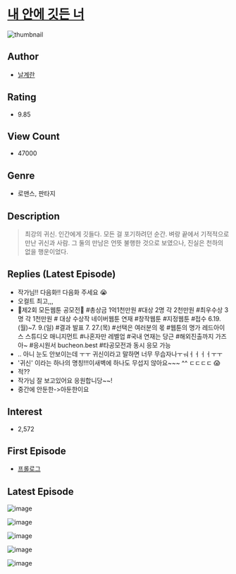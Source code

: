 # [내 안에 깃든 너](https://comic.naver.com/bestChallenge/list?titleId=701092)
![thumbnail](https://image-comic.pstatic.net/user_contents_data/challenge_comic/2023/03/16/127419/upload_3991659533309208119_480x623.jpeg)

## Author
- [날계란](https://comic.naver.com/artistTitle?id=127419)

## Rating
- 9.85

## View Count
- 47000

## Genre
- 로맨스, 판타지

## Description
> 최강의 귀신. 인간에게 깃들다. 모든 걸 포기하려던 순간. 벼랑 끝에서 기적적으로 만난 귀신과 사람. 그 둘의 만남은 언뜻 불행한 것으로 보였으나, 진실은 천하의 없을 행운이었다.

## Replies (Latest Episode)
- 작가님!! 다음화!! 다음화 주세요 😭
- 오컬트 최고,,,
- 🌈제2회 모든웹툰 공모전🌈 #총상금 1억1천만원 #대상 2명 각 2천만원 #최우수상 3명 각 1천만원 # 대상 수상작 네이버웹툰 연재 #창작웹툰 #지정웹툰 #접수 6.19.(월)~7. 9.(일) #결과 발표 7. 27.(목) #선택은 여러분의 몫 #웹툰의 명가 레드아이스 스튜디오 매니지먼트 #나혼자만 레벨업 #국내 연재는 당근 #해외진출까지 가즈아~ #응시원서 bucheon.best #타공모전과 동시 응모 가능
- .. 아니 눈도 안보이는데 ㅜㅜ 귀신이라고 말하면 너무 무습자나ㅜㅝㅓㅓㅓㅓㅜㅜ
- '귀신' 이라는 하나의 명칭!!!이새벽에 하나도 무섭지 않아요~~~ ^^ ㄷㄷㄷㄷ 😱
- 적??
- 작가님 잘 보고있어요 응원합니당~~!
- 중간에 안둔한->아둔한이요

## Interest
- 2,572

## First Episode
- [프롤로그](https://comic.naver.com/bestChallenge/detail?titleId=701092&no=1)

## Latest Episode
![image](https://image-comic.pstatic.net/user_contents_data/challenge_comic/2023/05/22/127419/upload_4121467866789918565.jpeg)

![image](https://image-comic.pstatic.net/user_contents_data/challenge_comic/2023/05/22/127419/upload_3617624359926052144.jpeg)

![image](https://image-comic.pstatic.net/user_contents_data/challenge_comic/2023/05/22/127419/upload_7018404160843888432.jpeg)

![image](https://image-comic.pstatic.net/user_contents_data/challenge_comic/2023/05/22/127419/upload_3702298854154123575.jpeg)

![image](https://image-comic.pstatic.net/user_contents_data/challenge_comic/2023/05/22/127419/upload_3487536771181404465.jpeg)
